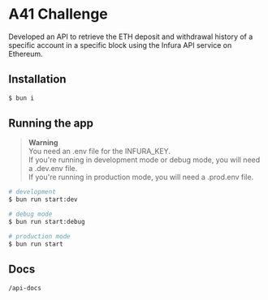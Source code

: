 # A41 Challenge

Developed an API to retrieve the ETH deposit and withdrawal history of a specific account in a specific block using the Infura API service on Ethereum.

## Installation

```bash
$ bun i
```

## Running the app

> **Warning**
><br>
>You need an .env file for the INFURA_KEY.
><br>
>If you're running in development mode or debug mode, you will need a .dev.env file.
><br>
>If you're running in production mode, you will need a .prod.env file.


```bash
# development
$ bun run start:dev

# debug mode
$ bun run start:debug

# production mode
$ bun run start
```

## Docs
```bash
/api-docs
```
